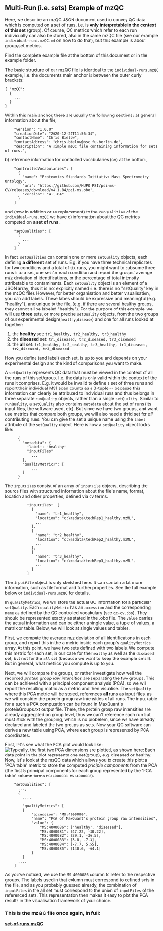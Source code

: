 ## Multi-Run (i.e. sets) Example of mzQC
Here, we describe an mzQC JSON document used to convey QC data which is computed on a set of runs, i.e.
is **only interpretable in the context of this set** (group).
Of course, QC metrics which refer to each run individually can also be stored, also in the same mzQC file
(see our example `individual-runs.mzQC.md` on how to do that), but this example is about group/set metrics.

Find the complete example file at the bottom of this document or in the example folder.

The basic structure of our mzQC file is identical to the `individual-runs.mzQC` example, i.e.
the documents main anchor is between the outer curly brackets:
```
{ "mzQC":
  {
    ...
  }
}
```

Within this main anchor, there are usually the following sections:
a) general information about the file,
```
    "version": "1.0.0",
    "creationDate": "2020-12-21T11:56:34",
    "contactName": "Chris Bielow",
    "contactAddress": "chris.bielow@bsc.fu-berlin.de",
    "description": "A simple mzQC file containing information for sets of runs.",
```

b) reference information for controlled vocabularies (cv) at the bottom, 
```
    "controlledVocabularies": [
      {
        "name": "Proteomics Standards Initiative Mass Spectrometry Ontology",
        "uri": "https://github.com/HUPO-PSI/psi-ms-CV/releases/download/v4.1.84/psi-ms.obo",
        "version": "4.1.84"
      }
    ] 
```
and (now in addition or as replacement) to the `runQualities` of the `individual-runs.mzQC` we have
c) information about the QC metrics computed on **a set of runs**.
```
    "setQualities": [
      {
        ...
      }
    ]
```
In fact, `setQualities` can contain one or more `setQuality` objects, each defining **a different** set of runs.
E.g. if you have three technical replicates for two conditions and a total of six runs, you might want to subsume three runs into a set, one set for each condition and report the groups' average m/z deviation of identifications, or the percentage of total intensity attributable to contaminants. 
Each `setQuality` object is an element of a JSON array, thus it is not explicitly named (i.e. there is no "setQuality" key in the mzQC file). 
However, for better organisation and better visualisation, you can add labels. These labes should be expressive and meaningful (e.g. "healthy"), 
and unique to the file, (e.g. if there are several healthy groups, they cannot all be labeled "healthy").
For the purpose of this example, we will use **three** sets, or more precise `setQuality` objects, from the two groups of our experimental design(`healthy`,`disease`) and one for all runs looked at together:

1. the **healthy** set: `tr1_healthy, tr2_healthy, tr3_healthy`
2. the **diseased** set: `tr1_diseased, tr2_diseased, tr3_diseased`
3. the **all** set: `tr1_healthy, tr2_healthy, tr3_healthy, tr1_diseased, tr2_diseased, tr3_diseased`

How you define (and label) each set, is up to you and depends on your experimental design and the kind of comparisons you want to make.

A `setQuality` represents QC data that must be viewed in the context of all the runs of this set/group. 
I.e. the data is only valid within the context of the runs it comprises. 
E.g. it would be invalid to define a set of three runs and report their individual MS1 scan counts as a 3-tuple -- because this information can clearly be attributed to individual runs and thus belongs in three separate `runQuality` objects, rather than a single `setQuality`.
Similar to `runQuality`, a `setQuality` also contains `metadata` about the set of runs (its input file**s**, the software used, etc). 
But since we have two groups, and want use metrics that compare both groups, we will also need a thrid set for _all_ contributing runs. 
You can give the set a unique name using the `label` attribute of the `setQuality` object. Here is how a `setQuality` object looks like:
```
      {
        "metadata": {
          "label": "healthy"
          "inputFiles": 
            ...
        },
        "qualityMetrics": [
            ...
        ]
      }
```
The `inputFiles` consist of an array of `inputFile` objects, describing the source files with structured information about the file's name, format, location and other properties, defined via cv terms. 
```
          "inputFiles": [
            {
              "name": "tr1_healthy",
              "location": "c:\msdata\techRep1_healthy.mzML",
              ...
            },
            {
              "name": "tr2_healthy",
              "location": "c:\msdata\techRep2_healthy.mzML",
              ...
            },
            {
              "name": "tr3_healthy",
              "location": "c:\msdata\techRep3_healthy.mzML",
              ...
            }
          ]
```
The `inputFile` object is only sketched here. It can contain a lot more information, such as file format and further properties. See the full example below or `individual-runs.mzQC` for details.

In `qualityMetrics`, we will store the actual QC information for a particular `setQuality`. 
Each `qualityMetric` has an `accession` and the corresponding `name` as defined by the QC controlled vocabulary (see `qc-cv.obo`). 
They should be represented exactly as stated in the .obo file. 
The `value` carries the actual information and can be either a single value, a tuple of values, a matrix or table. 
Below, we will look at single values and tables.

First, we compute the average m/z deviation of all identifications in each group, and report this in the a metric inside each group's `qualityMetrics` array. 
At this point, we have two sets defined with two labels. 
We compute this metric for each set, in our case for the `healthy` as well as the `diseased` set, but not for the `all` set (because we want to keep the example small). 
But in general, what metrics you compute is up to you.

Next, we will compare the groups, or rather investigate how well the recorded _protein group raw intensities_ are separating the two groups. 
This can be achieved with a principal component analysis (PCA), so we will report the resulting matrix as a metric and then visualise. 
The `setQuality` where this PCA metric will be stored, references **all** runs as input files, as we will consider the protein group raw intensities of all runs.
The input table for a such a PCA computation can be found in MaxQuant's proteinGroups.txt output file.
There, the protein group raw intensities are already aggregated on group level, thus we can't reference each run but must stick with the grouping, which is no probelem, since we have already declared and labeled the two groups as sets. 
Now your QC software can derive a new table using PCA, where each group is represented by PCA coordinates.

First, let's see what the PCA plot would look like:
![ Typically, the first two PCA dimensions are plotted, as shown here: Each data point in the plot represents one set(group), e.g. `diseased` or `healthy`.](figures/MultiSet_PCA.png)
Now, let's look at the mzQC data which allows you to create this plot: a 'PCA table' metric to store the computed _priciple components_ from the PCA (the first 5 principal components for each group represented by the 'PCA table' column terms `MS:4000081`-`MS:4000085`).
```
    "setQualities": [
      ...,
      {
        ...,
        
        "qualityMetrics": [
        {
            "accession": "MS:4000090",
            "name": "PCA of MaxQuant's protein group raw intensities",
            "value": {
                "MS:4000086": ["healthy", "diseased"],
                "MS:4000081": [47.22, -30.22],
                "MS:4000082": [29.1, -36.5],
                "MS:4000083": [3.8, -7.3],
                "MS:4000084": [-7.7, 5.55],
                "MS:4000085": [140.6, -64.1]
            }
        }
      ...,
    ]
```
As you've noticed, we use the `MS:4000086` column to refer to the respective groups. 
The labels used in that column must correspond to defined sets in the file, 
and as you probably guessed already, 
the combination of `inputFiles` in the all set must correspond to the union of `inputFiles` of the referenced sets. 
This representation then makes it easy to plot the PCA results in the visualisation framework of your choice.

### This is the mzQC file once again, in full:
**[set-of-runs.mzQC](examples/set-of-runs.mzQC)**
